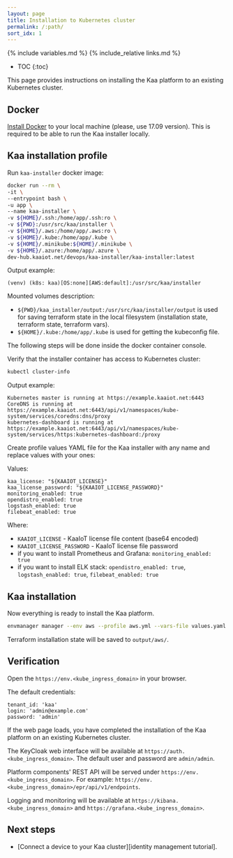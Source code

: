```yaml
---
layout: page
title: Installation to Kubernetes cluster
permalink: /:path/
sort_idx: 1
---
```


{% include variables.md %}
{% include_relative links.md %}

* TOC
{:toc}


This page provides instructions on installing the Kaa platform to an existing Kubernetes cluster.


## Docker

[Install Docker](https://docs.docker.com/install/) to your local machine (please, use 17.09 version).
This is required to be able to run the Kaa installer locally.


## Kaa installation profile

Run `kaa-installer` docker image:

```sh
docker run --rm \
-it \
--entrypoint bash \
-u app \
--name kaa-installer \
-v ${HOME}/.ssh:/home/app/.ssh:ro \
-v ${PWD}:/usr/src/kaa/installer \
-v ${HOME}/.aws:/home/app/.aws:ro \
-v ${HOME}/.kube:/home/app/.kube \
-v ${HOME}/.minikube:${HOME}/.minikube \
-v ${HOME}/.azure:/home/app/.azure \
dev-hub.kaaiot.net/devops/kaa-installer/kaa-installer:latest
```

Output example:
```
(venv) (k8s: kaa)[OS:none][AWS:default]:/usr/src/kaa/installer
```
Mounted volumes description:
- `${PWD}/kaa_installer/output:/usr/src/kaa/installer/output` is used for saving terraform state in the local filesystem (installation state, terraform state, terraform vars).
- `${HOME}/.kube:/home/app/.kube` is used for getting the kubeconfig file.

The following steps will be done inside the docker container console.

Verify that the installer container has access to Kubernetes cluster:
```sh
kubectl cluster-info
```

Output example:
```
Kubernetes master is running at https://example.kaaiot.net:6443
CoreDNS is running at https://example.kaaiot.net:6443/api/v1/namespaces/kube-system/services/coredns:dns/proxy
kubernetes-dashboard is running at https://example.kaaiot.net:6443/api/v1/namespaces/kube-system/services/https:kubernetes-dashboard:/proxy
```

Create profile values YAML file for the Kaa installer with any name and replace values with your ones:

Values:
```
kaa_license: "${KAAIOT_LICENSE}"
kaa_license_password: "${KAAIOT_LICENSE_PASSWORD}"
monitoring_enabled: true
opendistro_enabled: true
logstash_enabled: true
filebeat_enabled: true
```
Where:

- `KAAIOT_LICENSE` - KaaIoT license file content (base64 encoded)
- `KAAIOT_LICENSE_PASSWORD` - KaaIoT license file password
- if you want to install Prometheus and Grafana:
  `monitoring_enabled: true`
- if you want to install ELK stack:
  `opendistro_enabled: true`,
  `logstash_enabled: true`,
  `filebeat_enabled: true`

## Kaa installation

Now everything is ready to install the Kaa platform.

```sh
envmanager manager --env aws --profile aws.yml --vars-file values.yaml apply
```

Terraform installation state will be saved to `output/aws/`.

## Verification

Open the `https://env.<kube_ingress_domain>` in your browser.

The default credentials:
```
tenant_id: 'kaa'  
login: 'admin@example.com'  
password: 'admin'
```

If the web page loads, you have completed the installation of the Kaa platform on an existing Kubernetes cluster.

The KeyCloak web interface will be available at `https://auth.<kube_ingress_domain>`.
The default user and password are `admin/admin`.

Platform components' REST API will be served under `https://env.<kube_ingress_domain>`.
For example: `https://env.<kube_ingress_domain>/epr/api/v1/endpoints`.

Logging and monitoring will be available at `https://kibana.<kube_ingress_domain>` and `https://grafana.<kube_ingress_domain>`.

## Next steps

- [Connect a device to your Kaa cluster][identity management tutorial].
